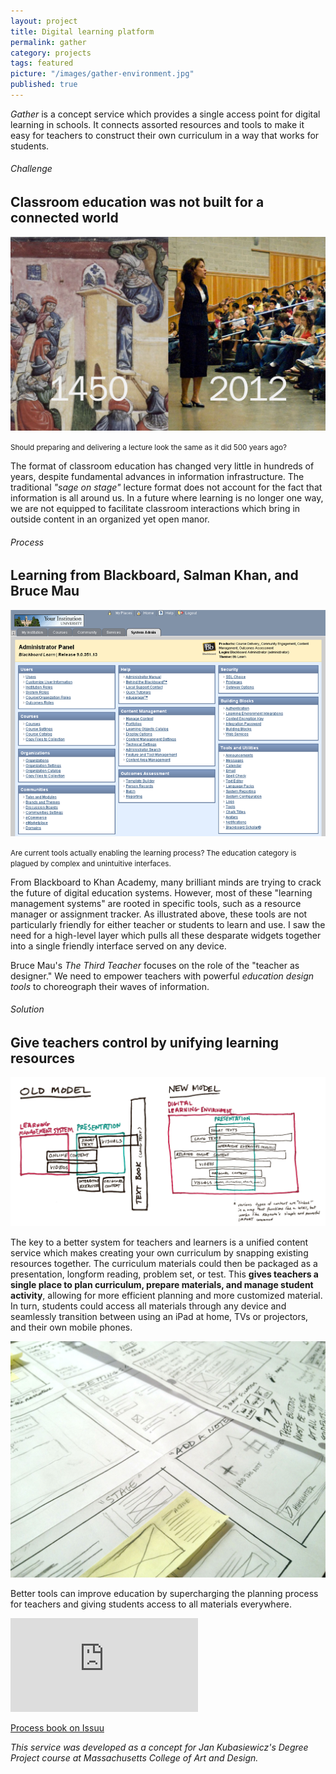 ```yaml
---
layout: project
title: Digital learning platform
permalink: gather
category: projects
tags: featured
picture: "/images/gather-environment.jpg"
published: true
---
```


*Gather* is a concept service which provides a single access point for digital learning in schools. It connects assorted resources and tools to make it easy for teachers to construct their own curriculum in a way that works for students.

<!--more-->
###### Challenge
## Classroom education was not built for a connected world

![](/images/gather-lectures.jpg)

<small>Should preparing and delivering a lecture look the same as it did 500 years ago?</small>

The format of classroom education has changed very little in hundreds of years, despite fundamental advances in information infrastructure. The traditional *"sage on stage"* lecture format does not account for the fact that information is all around us. In a future where learning is no longer one way, we are not equipped to facilitate classroom interactions which bring in outside content in an organized yet open manor.


###### Process
## Learning from Blackboard, Salman Khan, and Bruce Mau

![](/images/gather-blackboard.png)

<small>Are current tools actually enabling the learning process? The education category is plagued by complex and unintuitive interfaces.</small>

From Blackboard to Khan Academy, many brilliant minds are trying to crack the future of digital education systems. However, most of these "learning management systems" are rooted in specific tools, such as a resource manager or assignment tracker. As illustrated above, these tools are not particularly friendly for either teacher or students to learn and use. I saw the need for a high-level layer which pulls all these desparate widgets together into a single friendly interface served on any device.

Bruce Mau's *The Third Teacher* focuses on the role of the "teacher as designer." We need to empower teachers with powerful *education design tools* to choreograph their waves of information.



###### Solution
## Give teachers control by unifying learning resources

![](/images/gather-diagrams.png)

<small></small>

The key to a better system for teachers and learners is a unified content service which makes creating your own curriculum by snapping existing resources together. The curriculum materials could then be packaged as a presentation, longform reading, problem set, or test. This **gives teachers a single place to plan curriculum, prepare materials, and manage student activity**, allowing for more efficient planning and more customized material. In turn, students could access all materials through any device and seamlessly transition between using an iPad at home, TVs or projectors, and their own mobile phones.

![](/images/gather-sketches.jpg)

Better tools can improve education by supercharging the planning process for teachers and giving students access to all materials everywhere. 

<small></small>

<div class='video'><iframe src='https://player.vimeo.com/video/41698023?title=0&amp;byline=0&amp;portrait=0&amp;color=3a92c9' frameborder='0' webkitAllowFullScreen mozallowfullscreen allowFullScreen></iframe></div>

<p class="center-text"><a class="cta" title="Gather Degree Project Process Book" href="http://issuu.com/willmillar/docs/dp-process_book-v3-export_hi_pages">Process book on Issuu</a></p>

*This service was developed as a concept for Jan Kubasiewicz's Degree Project course at Massachusetts College of Art and Design.*